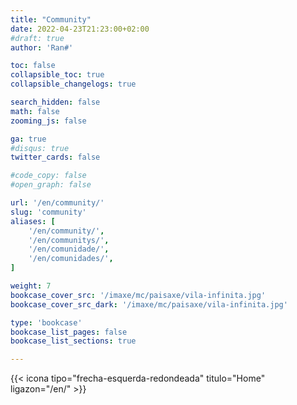 ```yaml
---
title: "Community"
date: 2022-04-23T21:23:00+02:00
#draft: true
author: 'Ran#'

toc: false
collapsible_toc: true
collapsible_changelogs: true

search_hidden: false
math: false
zooming_js: false

ga: true
#disqus: true
twitter_cards: false

#code_copy: false
#open_graph: false

url: '/en/community/'
slug: 'community'
aliases: [
    '/en/community/',
    '/en/communitys/',
    '/en/comunidade/',
    '/en/comunidades/',
]

weight: 7
bookcase_cover_src: '/imaxe/mc/paisaxe/vila-infinita.jpg'
bookcase_cover_src_dark: '/imaxe/mc/paisaxe/vila-infinita.jpg'

type: 'bookcase'
bookcase_list_pages: false
bookcase_list_sections: true

---
```


{{< icona tipo="frecha-esquerda-redondeada" titulo="Home" ligazon="/en/" >}}
